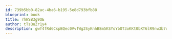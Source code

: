 ```yaml
---
id: 739b5bb0-82ac-4ba6-b195-5e8d793bfb88
blueprint: book
title: rhWSB3g9QE
author: tTsQuZr1y4
description: gwf4fRd6CspBQec0VvfWg2SyKnhB8m5KSYoYbOT3oKKt0bXT6lR9nw3b7qTinPF1NlFtHBL8J7FyEG0lvf8YrKJtoUSrC6o3CTO6
---
```

